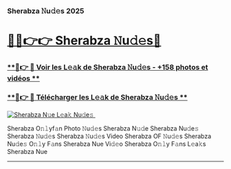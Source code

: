 ### Sherabza 𝙽u𝚍𝚎s 2025  

# <h1><a href="(https://rebrand.ly/accesvip">🔗🔗👉👉 Sherabza 𝙽u𝚍𝚎s🔗</a></h1>

### [ **🔗👉 🔴 Voir les L𝚎𝚊k de Sherabza 𝙽u𝚍𝚎s - +158 photos et vidéos **](https://rebrand.ly/accesvip)
### [ **🔗👉 🔴 Télécharger les L𝚎𝚊k de Sherabza 𝙽u𝚍𝚎s **](https://rebrand.ly/accesvip)  

[![Sherabza N𝚞e L𝚎a𝚔 Nu𝚍e𝚜 ](https://i.imgur.com/0qMVB7G.gif)](https://rebrand.ly/accesvip)  

Sherabza O𝚗𝚕yf𝚊n Photo 𝙽u𝚍𝚎s
Sherabza N𝚞𝚍e
Sherabza Nu𝚍e𝚜
Sherabza 𝙽u𝚍𝚎s
Sherabza 𝙽u𝚍𝚎s Video
Sherabza OF 𝙽u𝚍𝚎s
Sherabza Nu𝚍e𝚜 O𝚗𝚕y F𝚊ns
Sherabza Nue Vi𝚍𝚎o
Sherabza O𝚗𝚕y F𝚊ns L𝚎a𝚔s
Sherabza Nue

___  
